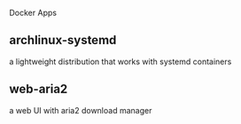 Docker Apps

## archlinux-systemd
a lightweight distribution that works with systemd containers

## web-aria2
a web UI with aria2 download manager
